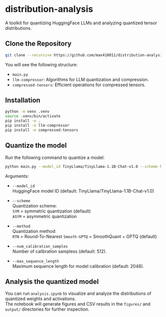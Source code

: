 # distribution-analysis

A toolkit for quantizing HuggingFace LLMs and analyzing quantized tensor distributions.

## Clone the Repository
```bash
git clone --recursive https://github.com/max410011/distribution-analysis.git
```
You will see the following structure:

- `main.py`
- `llm-compressor`: Algorithms for LLM quantization and compression.
- `compressed-tensors`:  Efficient operations for compressed tensors.

## Installation
```bash
python -m venv .venv
source .venv/bin/activate
pip install -e .
pip install -e llm-compressor
pip install -e compressed-tensors
```
## Quantize the model
Run the following command to quantize a model:
```bash
python main.py --model_id TinyLlama/TinyLlama-1.1B-Chat-v1.0 --scheme SYM --method Smooth-GPTQ
```
Arguments:
- `--model_id`  
  HuggingFace model ID (default: TinyLlama/TinyLlama-1.1B-Chat-v1.0)

- `--scheme`  
  Quantization scheme:  
  `SYM` = symmetric quantization (default)  
  `ASYM` = asymmetric quantization

- `--method`  
  Quantization method:  
  `RTN` = Round-To-Nearest
  `Smooth-GPTQ` = SmoothQuant + GPTQ (default)  

- `--num_calibration_samples`  
  Number of calibration sampless (default: 512).

- `--max_sequence_length`  
  Maximum sequence length for model calibration (default: 2048).

## Analysis the quantized model
You can run `analysis.ipynb` to visualize and analyze the distributions of quantized weights and activations.  
The notebook will generate figures and CSV results in the `figures/` and `output/` directories for further inspection.